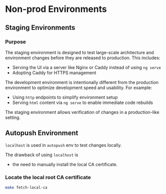 # Non-prod Environments

## Staging Environments

### Purpose

The staging environment is designed to test large-scale architecture and environment changes before they are released to production. This includes:

* Serving the UI via a server like Nginx or Caddy instead of using `ng serve`
* Adopting Caddy for HTTPS management

The development environment is intentionally different from the production environment to optimize development speed and usability. For example:

* Using `http` endpoints to simplify environment setup
* Serving `html` content via `ng serve` to enable immediate code rebuilds

The staging environment allows verification of changes in a production-like setting.

## Autopush Environment

`localhost` is used in `autopush` env to test changes locally.

The drawback of using `localhost` is 
* the need to manually install the local CA certificate.

### Locate the local root CA certificate

```sh
make fetch-local-ca
```
